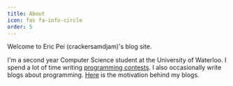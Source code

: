 ```yaml
---
title: About
icon: fas fa-info-circle
order: 5
---
```


Welcome to Eric Pei (crackersamdjam)'s blog site.

I'm a second year Computer Science student at the University of Waterloo. I spend a lot of time writing [programming contests](https://ericpei.ca/posts/contest-history/). I also occasionally write blogs about programming. [Here](https://ericpei.ca/posts/what-is-this/) is the motivation behind my blogs.

